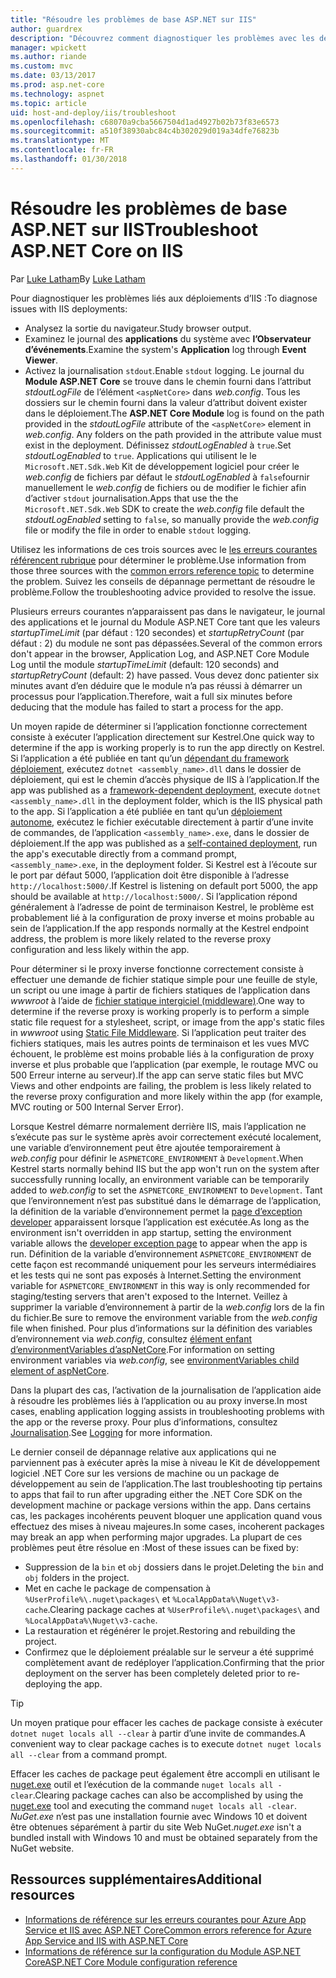 ```yaml
---
title: "Résoudre les problèmes de base ASP.NET sur IIS"
author: guardrex
description: "Découvrez comment diagnostiquer les problèmes avec les déploiements d’applications ASP.NET Core IIS."
manager: wpickett
ms.author: riande
ms.custom: mvc
ms.date: 03/13/2017
ms.prod: asp.net-core
ms.technology: aspnet
ms.topic: article
uid: host-and-deploy/iis/troubleshoot
ms.openlocfilehash: c68070a9cba5667504d1ad4927b02b73f83e6573
ms.sourcegitcommit: a510f38930abc84c4b302029d019a34dfe76823b
ms.translationtype: MT
ms.contentlocale: fr-FR
ms.lasthandoff: 01/30/2018
---
```

# <a name="troubleshoot-aspnet-core-on-iis"></a><span data-ttu-id="dce99-103">Résoudre les problèmes de base ASP.NET sur IIS</span><span class="sxs-lookup"><span data-stu-id="dce99-103">Troubleshoot ASP.NET Core on IIS</span></span>

<span data-ttu-id="dce99-104">Par [Luke Latham](https://github.com/guardrex)</span><span class="sxs-lookup"><span data-stu-id="dce99-104">By [Luke Latham](https://github.com/guardrex)</span></span>

<span data-ttu-id="dce99-105">Pour diagnostiquer les problèmes liés aux déploiements d’IIS :</span><span class="sxs-lookup"><span data-stu-id="dce99-105">To diagnose issues with IIS deployments:</span></span>

* <span data-ttu-id="dce99-106">Analysez la sortie du navigateur.</span><span class="sxs-lookup"><span data-stu-id="dce99-106">Study browser output.</span></span>
* <span data-ttu-id="dce99-107">Examinez le journal des **applications** du système avec **l’Observateur d’événements**.</span><span class="sxs-lookup"><span data-stu-id="dce99-107">Examine the system's **Application** log through **Event Viewer**.</span></span>
* <span data-ttu-id="dce99-108">Activez la journalisation `stdout`.</span><span class="sxs-lookup"><span data-stu-id="dce99-108">Enable `stdout` logging.</span></span> <span data-ttu-id="dce99-109">Le journal du **Module ASP.NET Core** se trouve dans le chemin fourni dans l’attribut *stdoutLogFile* de l’élément `<aspNetCore>` dans *web.config*. Tous les dossiers sur le chemin fourni dans la valeur d’attribut doivent exister dans le déploiement.</span><span class="sxs-lookup"><span data-stu-id="dce99-109">The **ASP.NET Core Module** log is found on the path provided in the *stdoutLogFile* attribute of the `<aspNetCore>` element in *web.config*. Any folders on the path provided in the attribute value must exist in the deployment.</span></span> <span data-ttu-id="dce99-110">Définissez *stdoutLogEnabled* à `true`.</span><span class="sxs-lookup"><span data-stu-id="dce99-110">Set *stdoutLogEnabled* to `true`.</span></span> <span data-ttu-id="dce99-111">Applications qui utilisent le le `Microsoft.NET.Sdk.Web` Kit de développement logiciel pour créer le *web.config* de fichiers par défaut le *stdoutLogEnabled* à `false`fournir manuellement le *web.config* de fichiers ou de modifier le fichier afin d’activer `stdout` journalisation.</span><span class="sxs-lookup"><span data-stu-id="dce99-111">Apps that use the the `Microsoft.NET.Sdk.Web` SDK to create the *web.config* file default the *stdoutLogEnabled* setting to `false`, so manually provide the *web.config* file or modify the file in order to enable `stdout` logging.</span></span>

<span data-ttu-id="dce99-112">Utilisez les informations de ces trois sources avec le [les erreurs courantes référencent rubrique](xref:host-and-deploy/azure-iis-errors-reference) pour déterminer le problème.</span><span class="sxs-lookup"><span data-stu-id="dce99-112">Use information from those three sources with the [common errors reference topic](xref:host-and-deploy/azure-iis-errors-reference) to determine the problem.</span></span> <span data-ttu-id="dce99-113">Suivez les conseils de dépannage permettant de résoudre le problème.</span><span class="sxs-lookup"><span data-stu-id="dce99-113">Follow the troubleshooting advice provided to resolve the issue.</span></span>

<span data-ttu-id="dce99-114">Plusieurs erreurs courantes n’apparaissent pas dans le navigateur, le journal des applications et le journal du Module ASP.NET Core tant que les valeurs *startupTimeLimit* (par défaut : 120 secondes) et *startupRetryCount* (par défaut : 2) du module ne sont pas dépassées.</span><span class="sxs-lookup"><span data-stu-id="dce99-114">Several of the common errors don't appear in the browser, Application Log, and ASP.NET Core Module Log until the module *startupTimeLimit* (default: 120 seconds) and *startupRetryCount* (default: 2) have passed.</span></span> <span data-ttu-id="dce99-115">Vous devez donc patienter six minutes avant d’en déduire que le module n’a pas réussi à démarrer un processus pour l’application.</span><span class="sxs-lookup"><span data-stu-id="dce99-115">Therefore, wait a full six minutes before deducing that the module has failed to start a process for the app.</span></span>

<span data-ttu-id="dce99-116">Un moyen rapide de déterminer si l’application fonctionne correctement consiste à exécuter l’application directement sur Kestrel.</span><span class="sxs-lookup"><span data-stu-id="dce99-116">One quick way to determine if the app is working properly is to run the app directly on Kestrel.</span></span> <span data-ttu-id="dce99-117">Si l’application a été publiée en tant qu’un [dépendant du framework déploiement](/dotnet/core/deploying/#framework-dependent-deployments-fdd), exécutez `dotnet <assembly_name>.dll` dans le dossier de déploiement, qui est le chemin d’accès physique de IIS à l’application.</span><span class="sxs-lookup"><span data-stu-id="dce99-117">If the app was published as a [framework-dependent deployment](/dotnet/core/deploying/#framework-dependent-deployments-fdd), execute `dotnet <assembly_name>.dll` in the deployment folder, which is the IIS physical path to the app.</span></span> <span data-ttu-id="dce99-118">Si l’application a été publiée en tant qu’un [déploiement autonome](/dotnet/core/deploying/#self-contained-deployments-scd), exécutez le fichier exécutable directement à partir d’une invite de commandes, de l’application `<assembly_name>.exe`, dans le dossier de déploiement.</span><span class="sxs-lookup"><span data-stu-id="dce99-118">If the app was published as a [self-contained deployment](/dotnet/core/deploying/#self-contained-deployments-scd), run the app's executable directly from a command prompt, `<assembly_name>.exe`, in the deployment folder.</span></span> <span data-ttu-id="dce99-119">Si Kestrel est à l’écoute sur le port par défaut 5000, l’application doit être disponible à l’adresse `http://localhost:5000/`.</span><span class="sxs-lookup"><span data-stu-id="dce99-119">If Kestrel is listening on default port 5000, the app should be available at `http://localhost:5000/`.</span></span> <span data-ttu-id="dce99-120">Si l’application répond généralement à l’adresse de point de terminaison Kestrel, le problème est probablement lié à la configuration de proxy inverse et moins probable au sein de l’application.</span><span class="sxs-lookup"><span data-stu-id="dce99-120">If the app responds normally at the Kestrel endpoint address, the problem is more likely related to the reverse proxy configuration and less likely within the app.</span></span>

<span data-ttu-id="dce99-121">Pour déterminer si le proxy inverse fonctionne correctement consiste à effectuer une demande de fichier statique simple pour une feuille de style, un script ou une image à partir de fichiers statiques de l’application dans *wwwroot* à l’aide de [fichier statique intergiciel (middleware)](xref:fundamentals/static-files).</span><span class="sxs-lookup"><span data-stu-id="dce99-121">One way to determine if the reverse proxy is working properly is to perform a simple static file request for a stylesheet, script, or image from the app's static files in *wwwroot* using [Static File Middleware](xref:fundamentals/static-files).</span></span> <span data-ttu-id="dce99-122">Si l’application peut traiter des fichiers statiques, mais les autres points de terminaison et les vues MVC échouent, le problème est moins probable liés à la configuration de proxy inverse et plus probable que l’application (par exemple, le routage MVC ou 500 Erreur interne au serveur).</span><span class="sxs-lookup"><span data-stu-id="dce99-122">If the app can serve static files but MVC Views and other endpoints are failing, the problem is less likely related to the reverse proxy configuration and more likely within the app (for example, MVC routing or 500 Internal Server Error).</span></span>

<span data-ttu-id="dce99-123">Lorsque Kestrel démarre normalement derrière IIS, mais l’application ne s’exécute pas sur le système après avoir correctement exécuté localement, une variable d’environnement peut être ajoutée temporairement à *web.config* pour définir le `ASPNETCORE_ENVIRONMENT` à `Development`.</span><span class="sxs-lookup"><span data-stu-id="dce99-123">When Kestrel starts normally behind IIS but the app won't run on the system after successfully running locally, an environment variable can be temporarily added to *web.config* to set the `ASPNETCORE_ENVIRONMENT` to `Development`.</span></span> <span data-ttu-id="dce99-124">Tant que l’environnement n’est pas substitué dans le démarrage de l’application, la définition de la variable d’environnement permet la [page d’exception developer](xref:fundamentals/error-handling) apparaissent lorsque l’application est exécutée.</span><span class="sxs-lookup"><span data-stu-id="dce99-124">As long as the environment isn't overridden in app startup, setting the environment variable allows the [developer exception page](xref:fundamentals/error-handling) to appear when the app is run.</span></span> <span data-ttu-id="dce99-125">Définition de la variable d’environnement `ASPNETCORE_ENVIRONMENT` de cette façon est recommandé uniquement pour les serveurs intermédiaires et les tests qui ne sont pas exposés à Internet.</span><span class="sxs-lookup"><span data-stu-id="dce99-125">Setting the environment variable for `ASPNETCORE_ENVIRONMENT` in this way is only recommended for staging/testing servers that aren't exposed to the Internet.</span></span> <span data-ttu-id="dce99-126">Veillez à supprimer la variable d’environnement à partir de la *web.config* lors de la fin du fichier.</span><span class="sxs-lookup"><span data-stu-id="dce99-126">Be sure to remove the environment variable from the *web.config* file when finished.</span></span> <span data-ttu-id="dce99-127">Pour plus d’informations sur la définition des variables d’environnement via *web.config*, consultez [élément enfant d’environmentVariables d’aspNetCore](xref:host-and-deploy/aspnet-core-module#setting-environment-variables).</span><span class="sxs-lookup"><span data-stu-id="dce99-127">For information on setting environment variables via *web.config*, see [environmentVariables child element of aspNetCore](xref:host-and-deploy/aspnet-core-module#setting-environment-variables).</span></span>

<span data-ttu-id="dce99-128">Dans la plupart des cas, l’activation de la journalisation de l’application aide à résoudre les problèmes liés à l’application ou au proxy inverse.</span><span class="sxs-lookup"><span data-stu-id="dce99-128">In most cases, enabling application logging assists in troubleshooting problems with the app or the reverse proxy.</span></span> <span data-ttu-id="dce99-129">Pour plus d’informations, consultez [Journalisation](xref:fundamentals/logging/index).</span><span class="sxs-lookup"><span data-stu-id="dce99-129">See [Logging](xref:fundamentals/logging/index) for more information.</span></span>

<span data-ttu-id="dce99-130">Le dernier conseil de dépannage relative aux applications qui ne parviennent pas à exécuter après la mise à niveau le Kit de développement logiciel .NET Core sur les versions de machine ou un package de développement au sein de l’application.</span><span class="sxs-lookup"><span data-stu-id="dce99-130">The last troubleshooting tip pertains to apps that fail to run after upgrading either the .NET Core SDK on the development machine or package versions within the app.</span></span> <span data-ttu-id="dce99-131">Dans certains cas, les packages incohérents peuvent bloquer une application quand vous effectuez des mises à niveau majeures.</span><span class="sxs-lookup"><span data-stu-id="dce99-131">In some cases, incoherent packages may break an app when performing major upgrades.</span></span> <span data-ttu-id="dce99-132">La plupart de ces problèmes peut être résolue en :</span><span class="sxs-lookup"><span data-stu-id="dce99-132">Most of these issues can be fixed by:</span></span>

* <span data-ttu-id="dce99-133">Suppression de la `bin` et `obj` dossiers dans le projet.</span><span class="sxs-lookup"><span data-stu-id="dce99-133">Deleting the `bin` and `obj` folders in the project.</span></span>
* <span data-ttu-id="dce99-134">Met en cache le package de compensation à `%UserProfile%\.nuget\packages\` et `%LocalAppData%\Nuget\v3-cache`.</span><span class="sxs-lookup"><span data-stu-id="dce99-134">Clearing package caches at `%UserProfile%\.nuget\packages\` and `%LocalAppData%\Nuget\v3-cache`.</span></span>
* <span data-ttu-id="dce99-135">La restauration et régénérer le projet.</span><span class="sxs-lookup"><span data-stu-id="dce99-135">Restoring and rebuilding the project.</span></span>
* <span data-ttu-id="dce99-136">Confirmez que le déploiement préalable sur le serveur a été supprimé complètement avant de redéployer l’application.</span><span class="sxs-lookup"><span data-stu-id="dce99-136">Confirming that the prior deployment on the server has been completely deleted prior to re-deploying the app.</span></span>

> [!TIP]
> <span data-ttu-id="dce99-137">Un moyen pratique pour effacer les caches de package consiste à exécuter `dotnet nuget locals all --clear` à partir d’une invite de commandes.</span><span class="sxs-lookup"><span data-stu-id="dce99-137">A convenient way to clear package caches is to execute `dotnet nuget locals all --clear` from a command prompt.</span></span>
> 
> <span data-ttu-id="dce99-138">Effacer les caches de package peut également être accompli en utilisant le [nuget.exe](https://www.nuget.org/downloads) outil et l’exécution de la commande `nuget locals all -clear`.</span><span class="sxs-lookup"><span data-stu-id="dce99-138">Clearing package caches can also be accomplished by using the [nuget.exe](https://www.nuget.org/downloads) tool and executing the command `nuget locals all -clear`.</span></span> <span data-ttu-id="dce99-139">*NuGet.exe* n’est pas une installation fournie avec Windows 10 et doivent être obtenues séparément à partir du site Web NuGet.</span><span class="sxs-lookup"><span data-stu-id="dce99-139">*nuget.exe* isn't a bundled install with Windows 10 and must be obtained separately from the NuGet website.</span></span>
<!--
> [!TIP]
> A convenient way to clear package caches is to:
>
> * Obtain the *NuGet.exe* tool from [NuGet.org](https://www.nuget.org/).
> * Add the path to *NuGet.exe* to the system PATH.
> * Execute `nuget locals all -clear` from a command prompt.
>
> Alternatively, execute `dotnet nuget locals all --clear` from a command prompt without obtaining *NuGet.exe*. -->

## <a name="additional-resources"></a><span data-ttu-id="dce99-140">Ressources supplémentaires</span><span class="sxs-lookup"><span data-stu-id="dce99-140">Additional resources</span></span>

* [<span data-ttu-id="dce99-141">Informations de référence sur les erreurs courantes pour Azure App Service et IIS avec ASP.NET Core</span><span class="sxs-lookup"><span data-stu-id="dce99-141">Common errors reference for Azure App Service and IIS with ASP.NET Core</span></span>](xref:host-and-deploy/azure-iis-errors-reference)
* [<span data-ttu-id="dce99-142">Informations de référence sur la configuration du Module ASP.NET Core</span><span class="sxs-lookup"><span data-stu-id="dce99-142">ASP.NET Core Module configuration reference</span></span>](xref:host-and-deploy/aspnet-core-module)
